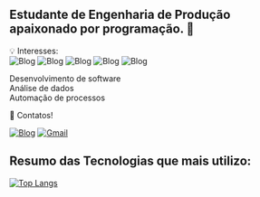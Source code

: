 <div><h2>Estudante de Engenharia de Produção apaixonado por programação. 🚀</div>

💡 Interesses:<br>
![Blog](https://img.shields.io/badge/Python-14354C?style=for-the-badge&logo=python&logoColor=white)
![Blog](https://img.shields.io/badge/JavaScript-323330?style=for-the-badge&logo=javascript&logoColor=F7DF1E)
![Blog](https://img.shields.io/badge/CSS3-1572B6?style=for-the-badge&logo=css3&logoColor=white)
![Blog](https://img.shields.io/badge/HTML-239120?style=for-the-badge&logo=html5&logoColor=white)
![Blog](https://img.shields.io/badge/R-276DC3?style=for-the-badge&logo=r&logoColor=white)

Desenvolvimento de software<br>
Análise de dados<br>
Automação de processos<br>

🔗 Contatos!

[![Blog](https://img.shields.io/badge/LinkedIn-0077B5?style=for-the-badge&logo=linkedin&logoColor=white)](https://www.linkedin.com/in/rafael-negr%C3%A3o-de-souza/)
[![Gmail](https://img.shields.io/badge/Gmail-D14836?style=for-the-badge&logo=gmail&logoColor=white)](mailto:rafael.negrao.souza@gmail.com)


<div><h2>Resumo das Tecnologias que mais utilizo:</h2></div>

[![Top Langs](https://github-readme-stats.vercel.app/api/top-langs/?username=RafaelNegrao&layout=donut&theme=dracula&locale=pt-br)](https://github.com/RafaelNegrao/github-readme-stats)


